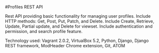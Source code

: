 #Profiles REST API

Rest API providing basic functionality for managing user profiles.
Include HTTP methods: Get, Post, Put, Patch, and Delete.
Include Create, Retrieve, Update, Partial update, and Delete for viewset.
Include authentication and permission, and search profile feature.


Technology used: Vagrant 2.0.2, VirtualBox 5.2, Python, Django, Django REST framework, ModHeader Chrome extension, Git, ATOM
